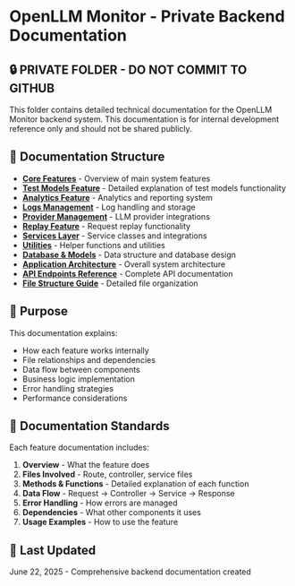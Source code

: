 # OpenLLM Monitor - Private Backend Documentation

## 🔒 PRIVATE FOLDER - DO NOT COMMIT TO GITHUB

This folder contains detailed technical documentation for the OpenLLM Monitor backend system. This documentation is for internal development reference only and should not be shared publicly.

## 📁 Documentation Structure

- **[Core Features](./01-core-features.md)** - Overview of main system features
- **[Test Models Feature](./02-test-models-feature.md)** - Detailed explanation of test models functionality
- **[Analytics Feature](./03-analytics-feature.md)** - Analytics and reporting system
- **[Logs Management](./04-logs-management.md)** - Log handling and storage
- **[Provider Management](./05-provider-management.md)** - LLM provider integrations
- **[Replay Feature](./06-replay-feature.md)** - Request replay functionality
- **[Services Layer](./07-services-layer.md)** - Service classes and integrations
- **[Utilities](./08-utilities.md)** - Helper functions and utilities
- **[Database & Models](./09-database-models.md)** - Data structure and database design
- **[Application Architecture](./10-app-architecture.md)** - Overall system architecture
- **[API Endpoints Reference](./11-api-endpoints.md)** - Complete API documentation
- **[File Structure Guide](./12-file-structure.md)** - Detailed file organization

## 🎯 Purpose

This documentation explains:

- How each feature works internally
- File relationships and dependencies
- Data flow between components
- Business logic implementation
- Error handling strategies
- Performance considerations

## 📝 Documentation Standards

Each feature documentation includes:

1. **Overview** - What the feature does
2. **Files Involved** - Route, controller, service files
3. **Methods & Functions** - Detailed explanation of each function
4. **Data Flow** - Request → Controller → Service → Response
5. **Error Handling** - How errors are managed
6. **Dependencies** - What other components it uses
7. **Usage Examples** - How to use the feature

## 🔧 Last Updated

June 22, 2025 - Comprehensive backend documentation created
